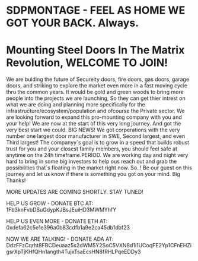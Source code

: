 # SDPMONTAGE - FEEL AS HOME WE GOT YOUR BACK. Always.
# Mounting Steel Doors In The Matrix Revolution, WELCOME TO JOIN!
We are bulding the future of Secureity doors, fire doors, gas doors, garage doors, and striking to explore the market even more in a fast moving cycle thru the common years.
It would be gold and green woods to bring more people into the projects we are launching, So they can get thier intrest on what we are doing and planning more specifically for the infrastructure/ecosystem/population and ofcourse the Private sector. We are looking forward to expand this pro-mounting company with you and your help!
We are now at the start of this very long journey. And got the very best start we could. BIG NEWS! We got corperations with the very number one largest door manufacturer in SWE, Second largest, and even Third largest!
The companyy´s goal is to grow in a speed that builds robust trust for you and your closest family members, you should feel safe at anytime on the 24h timeframe.PERIOD.
We are working day and night very hard to bring in some big investors to help ous reach out and grab the possibilities that´s floating in the market right now.
So..! Be our guest on this journey and let us know if there is something you got on your mind. Big Thanks!

MORE UPDATES ARE COMING SHORTLY. STAY TUNED!

HELP US GROW - DONATE BTC AT: 1Fb3knFvbDSuGdypKJBsJEuiHD3MWMYhfY


HELP US EVEN MORE - DONATE ETH AT: 0xdefa62c5e1e396a0b83cdfb1a9e2ca45db1dbf23


NOW WE ARE TALKING! - DONATE ADA AT: DdzFFzCqrht8FBCDeuaaz5s2dWM5Y2SoC5VXN8d1i1UCoqFE2Yp1CFnEHZigsrXpTjKHfQHn1angth4TujxTsaEcsHN8fRHLPqeEDDy3
